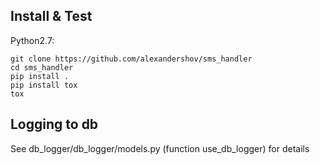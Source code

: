 ## Install & Test
Python2.7:

```shell
git clone https://github.com/alexandershov/sms_handler
cd sms_handler
pip install .
pip install tox
tox
```

## Logging to db

See db_logger/db_logger/models.py (function use_db_logger) for details
